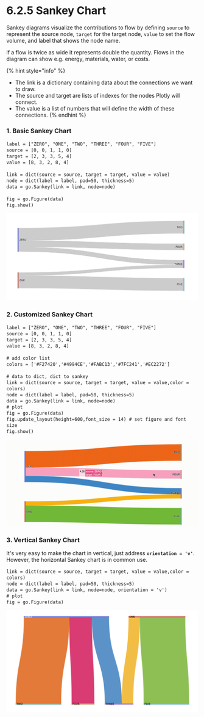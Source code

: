 # 6.2.5 Sankey Chart

Sankey diagrams visualize the contributions to flow by defining `source` to represent the source node,  `target` for the target node, `value` to set the flow volume, and label that shows the node name.

if a flow is twice as wide it represents double the quantity. Flows in the diagram can show e.g. energy, materials, water, or costs.

{% hint style="info" %}
* The link is a dictionary containing data about the connections we want to draw.
* The source and target are lists of indexes for the nodes Plotly will connect.
* The value is a list of numbers that will define the width of these connections.
{% endhint %}

### 1. Basic Sankey Chart

```text
label = ["ZERO", "ONE", "TWO", "THREE", "FOUR", "FIVE"]
source = [0, 0, 1, 1, 0]
target = [2, 3, 3, 5, 4]
value = [8, 3, 2, 8, 4]

link = dict(source = source, target = target, value = value)
node = dict(label = label, pad=50, thickness=5)
data = go.Sankey(link = link, node=node)

fig = go.Figure(data)
fig.show()
```

![](../../.gitbook/assets/screenshot-2020-07-26-at-18.46.21.png)

### 2. Customized Sankey Chart

```text
label = ["ZERO", "ONE", "TWO", "THREE", "FOUR", "FIVE"]
source = [0, 0, 1, 1, 0]
target = [2, 3, 3, 5, 4]
value = [8, 3, 2, 8, 4]

# add color list
colors = ['#F27420','#4994CE','#FABC13','#7FC241','#EC2272']

# data to dict, dict to sankey
link = dict(source = source, target = target, value = value,color = colors)
node = dict(label = label, pad=50, thickness=5)
data = go.Sankey(link = link, node=node)
# plot
fig = go.Figure(data)
fig.update_layout(height=600,font_size = 14) # set figure and font size
fig.show()
```

![](../../.gitbook/assets/sankey.gif)

### 3. Vertical Sankey Chart

It's very easy to make the chart in vertical, just address **`orientation = 'v'`**. However,  the horizontal Sankey chart is in common use.

```text
link = dict(source = source, target = target, value = value,color = colors)
node = dict(label = label, pad=50, thickness=5)
data = go.Sankey(link = link, node=node, orientation = 'v')
# plot
fig = go.Figure(data)
```

![](../../.gitbook/assets/screenshot-2020-07-26-at-18.45.12.png)

